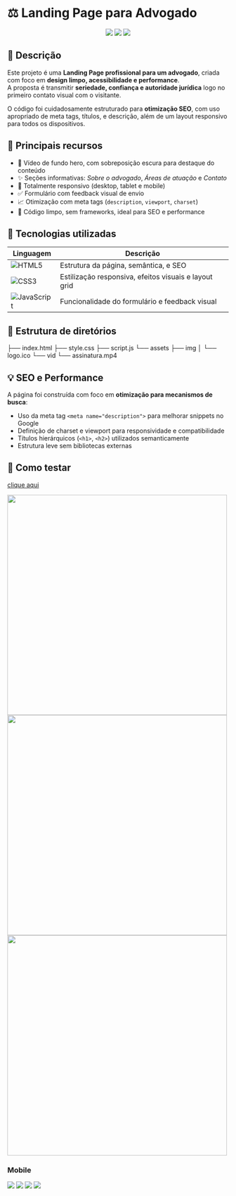 # ⚖️ Landing Page para Advogado

<p align="center">
  <img src="https://img.shields.io/badge/Feito%20com-HTML5-E34F26?style=for-the-badge&logo=html5&logoColor=fff" />
  <img src="https://img.shields.io/badge/Estilo%20com-CSS3-1572B6?style=for-the-badge&logo=css3&logoColor=fff" />
  <img src="https://img.shields.io/badge/Funcionalidade-JavaScript-F7DF1E?style=for-the-badge&logo=javascript&logoColor=000" />
</p>

## 📌 Descrição

Este projeto é uma **Landing Page profissional para um advogado**, criada com foco em **design limpo, acessibilidade e performance**.  
A proposta é transmitir **seriedade, confiança e autoridade jurídica** logo no primeiro contato visual com o visitante.

O código foi cuidadosamente estruturado para **otimização SEO**, com uso apropriado de meta tags, títulos, e descrição, além de um layout responsivo para todos os dispositivos.

## 🧠 Principais recursos

- 🎥 Vídeo de fundo hero, com sobreposição escura para destaque do conteúdo
- ✨ Seções informativas: *Sobre o advogado*, *Áreas de atuação* e *Contato*
- 📱 Totalmente responsivo (desktop, tablet e mobile)
- ✅ Formulário com feedback visual de envio
- 📈 Otimização com meta tags (`description`, `viewport`, `charset`)
- 🎯 Código limpo, sem frameworks, ideal para SEO e performance

## 🔧 Tecnologias utilizadas

| Linguagem | Descrição |
|----------|-----------|
| ![HTML5](https://img.shields.io/badge/HTML5-E34F26?style=flat&logo=html5&logoColor=white) | Estrutura da página, semântica, e SEO |
| ![CSS3](https://img.shields.io/badge/CSS3-1572B6?style=flat&logo=css3&logoColor=white) | Estilização responsiva, efeitos visuais e layout grid |
| ![JavaScript](https://img.shields.io/badge/JavaScript-F7DF1E?style=flat&logo=javascript&logoColor=black) | Funcionalidade do formulário e feedback visual |

## 📁 Estrutura de diretórios
├── index.html ├── style.css ├── script.js └── assets ├── img │ └── logo.ico └── vid └── assinatura.mp4


## 💡 SEO e Performance

A página foi construída com foco em **otimização para mecanismos de busca**:

- Uso da meta tag `<meta name="description">` para melhorar snippets no Google
- Definição de charset e viewport para responsividade e compatibilidade
- Títulos hierárquicos (`<h1>`, `<h2>`) utilizados semanticamente
- Estrutura leve sem bibliotecas externas

## 🧪 Como testar
<a href="https://evandrojmoreira.github.io/Advogado/">clique aqui</a>

<img src="https://github.com/EvandroJMoreira/Advogado/blob/main/assets/img/desktop1.jpg?raw=true" width=500px>
<img src="https://github.com/EvandroJMoreira/Advogado/blob/main/assets/img/desktop2.jpg?raw=true" width=500px>
<img src="https://github.com/EvandroJMoreira/Advogado/blob/main/assets/img/desktop3.jpg?raw=true" width=500px>

<h3>Mobile</h3>
<img src="https://github.com/EvandroJMoreira/Advogado/blob/main/assets/img/mobile1.jpg?raw=true" hight=200px>
<img src="https://github.com/EvandroJMoreira/Advogado/blob/main/assets/img/mobile2.jpg?raw=true" hight=200px>
<img src="https://github.com/EvandroJMoreira/Advogado/blob/main/assets/img/mobile3.jpg?raw=true" hight=200px>
<img src="https://github.com/EvandroJMoreira/Advogado/blob/main/assets/img/mobile4.jpg?raw=true" hight=200px>
